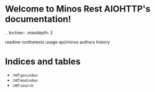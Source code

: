 # Welcome to Minos Rest AIOHTTP's documentation!

.. toctree::
   :maxdepth: 2

   readme
   runthetests
   usage
   api/minos
   authors
   history

# Indices and tables
* :ref:`genindex`
* :ref:`modindex`
* :ref:`search`

